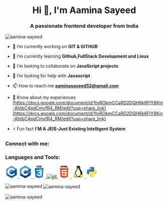 <h1 align="center">Hi 👋, I'm Aamina Sayeed</h1>
<h3 align="center">A passionate frontend developer from India</h3>

<p align="left"> <img src="https://komarev.com/ghpvc/?username=aamina-sayeed&label=Profile%20views&color=0e75b6&style=flat" alt="aamina-sayeed" /> </p>

- 🔭 I’m currently working on **GIT & GITHUB**

- 🌱 I’m currently learning **Github,FullStack Development and Linux**

- 👯 I’m looking to collaborate on **JavaScript projects**

- 🤝 I’m looking for help with **Javascript**

- 📫 How to reach me **aaminasayeed52@gmail.com**

- 📄 Know about my experiences [https://docs.google.com/document/d/1tvROkmCCaRD2DQH6k6FIY8Kjn-AhtbC4pdCmvfR4_RM/edit?usp=share_link](https://docs.google.com/document/d/1tvROkmCCaRD2DQH6k6FIY8Kjn-AhtbC4pdCmvfR4_RM/edit?usp=share_link)

- ⚡ Fun fact **I'M A JEIS-Just Existing Intelligent System**

<h3 align="left">Connect with me:</h3>
<p align="left">
</p>

<h3 align="left">Languages and Tools:</h3>
<p align="left"> <a href="https://www.cprogramming.com/" target="_blank" rel="noreferrer"> <img src="https://raw.githubusercontent.com/devicons/devicon/master/icons/c/c-original.svg" alt="c" width="40" height="40"/> </a> <a href="https://www.w3schools.com/cpp/" target="_blank" rel="noreferrer"> <img src="https://raw.githubusercontent.com/devicons/devicon/master/icons/cplusplus/cplusplus-original.svg" alt="cplusplus" width="40" height="40"/> </a> <a href="https://www.w3schools.com/css/" target="_blank" rel="noreferrer"> <img src="https://raw.githubusercontent.com/devicons/devicon/master/icons/css3/css3-original-wordmark.svg" alt="css3" width="40" height="40"/> </a> <a href="https://git-scm.com/" target="_blank" rel="noreferrer"> <img src="https://www.vectorlogo.zone/logos/git-scm/git-scm-icon.svg" alt="git" width="40" height="40"/> </a> <a href="https://www.w3.org/html/" target="_blank" rel="noreferrer"> <img src="https://raw.githubusercontent.com/devicons/devicon/master/icons/html5/html5-original-wordmark.svg" alt="html5" width="40" height="40"/> </a> <a href="https://www.linux.org/" target="_blank" rel="noreferrer"> <img src="https://raw.githubusercontent.com/devicons/devicon/master/icons/linux/linux-original.svg" alt="linux" width="40" height="40"/> </a> <a href="https://www.python.org" target="_blank" rel="noreferrer"> <img src="https://raw.githubusercontent.com/devicons/devicon/master/icons/python/python-original.svg" alt="python" width="40" height="40"/> </a> </p>

<p><img align="left" src="https://github-readme-stats.vercel.app/api/top-langs?username=aamina-sayeed&show_icons=true&locale=en&layout=compact" alt="aamina-sayeed" /></p>

<p>&nbsp;<img align="center" src="https://github-readme-stats.vercel.app/api?username=aamina-sayeed&show_icons=true&locale=en" alt="aamina-sayeed" /></p>

<p><img align="center" src="https://github-readme-streak-stats.herokuapp.com/?user=aamina-sayeed&" alt="aamina-sayeed" /></p>
